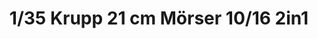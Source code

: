 ---
title: "1/35 Krupp 21 cm Mörser 10/16 2in1"
price: TBA
desc: ""
img_path: "/assets/img/TAKO2032.jpg"
brand: AMMO
available: false
special_offer: false
new: false
soon: false
cat: "Plasticne-Makete"
subcat: "PM-TAKOM"
subsubcat: ""
sifra: "TAKO2032"
---
